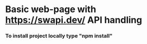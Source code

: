 # Basic web-page with https://swapi.dev/ API handling

### To install project locally type "npm install"

